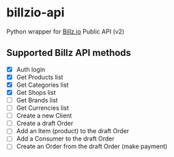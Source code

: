 # billzio-api
Python wrapper for [Billz.io](https://billz.io) Public API (v2)

## Supported Billz API methods
- [x] Auth login
- [x] Get Products list
- [x] Get Categories list
- [x] Get Shops list
- [ ] Get Brands list
- [ ] Get Currencies list
- [ ] Create a new Client
- [ ] Create a draft Order
- [ ] Add an Item (product) to the draft Order
- [ ] Add a Consumer to the draft Order
- [ ] Create an Order from the draft Order (make payment)